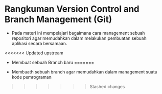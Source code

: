# Rangkuman Version Control and Branch Management (Git)

- Pada materi ini mempelajari bagaimana cara management sebuah repositori agar memudahkan dalam melakukan pembuatan sebuah aplikasi secara bersamaan.

<<<<<<< Updated upstream
- Membuat sebuah Branch baru 
=======
* Membuath sebuah branch agar memudahkan dalam management suatu kode pemrograman
>>>>>>> Stashed changes
